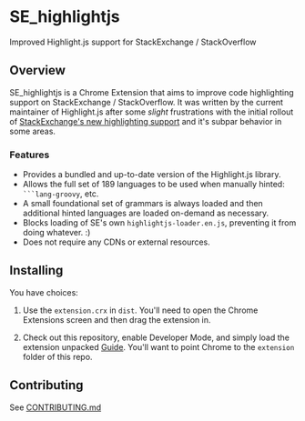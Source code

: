 # SE_highlightjs
Improved Highlight.js support for StackExchange / StackOverflow

## Overview

SE_highlightjs is a Chrome Extension that aims to improve code highlighting support on StackExchange / StackOverflow.  It was written by the current maintainer of Highlight.js after some *slight* frustrations with the initial rollout of [StackExchange's new highlighting support](https://meta.stackexchange.com/questions/353983/goodbye-prettify-hello-highlight-js-swapping-out-our-syntax-highlighter) and it's subpar behavior in some areas.

### Features

- Provides a bundled and up-to-date version of the Highlight.js library.
- Allows the full set of 189 languages to be used when manually hinted: <code>```lang-groovy</code>, etc.
- A small foundational set of grammars is always loaded and then additional hinted languages are loaded on-demand as necessary.
- Blocks loading of SE's own `highlightjs-loader.en.js`, preventing it from doing whatever. :)
- Does not require any CDNs or external resources.

## Installing

You have choices:

1. Use the `extension.crx` in `dist`.  You'll need to open the Chrome Extensions screen and then drag the extension in.

2. Check out this repository, enable Developer Mode, and simply load the extension unpacked [Guide](https://webkul.com/blog/how-to-install-the-unpacked-extension-in-chrome/).  You'll want to point Chrome to the `extension` folder of this repo.

## Contributing

See [CONTRIBUTING.md](https://github.com/joshgoebel/se_highlightjs/blob/main/CONTRIBUTING.md)

